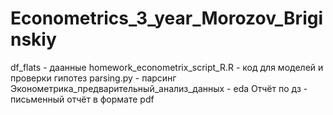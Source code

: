 # Econometrics_3_year_Morozov_Briginskiy

df_flats - даанные
homework_econometrix_script_R.R - код для моделей и проверки гипотез
parsing.py - парсинг
Эконометрика_предварительный_анализ_данных  - eda 
Отчёт по дз - письменный отчёт в формате pdf
